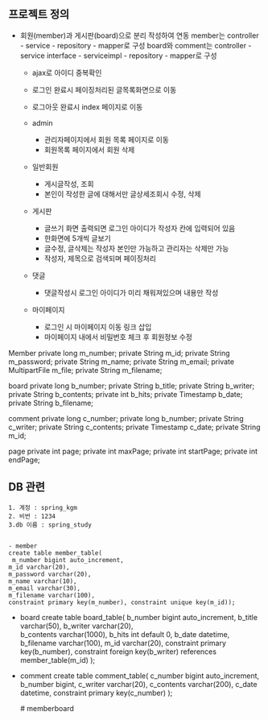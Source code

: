 ## 프로젝트 정의
 - 회원(member)과 게시판(board)으로 분리 작성하여 연동
 	member는 controller - service - repository - mapper로 구성
 	board와 comment는 controller - service interface - serviceimpl - repository - mapper로 구성
 	- ajax로 아이디 중복확인
 	- 로그인 완료시 페이징처리된 글목록화면으로 이동
 	- 로그아웃 완료시 index 페이지로 이동
 	
 	- admin
 		- 관리자페이지에서 회원 목록 페이지로 이동
 		- 회원목록 페이지에서 회원 삭제
	- 일반회원
		- 게시글작성, 조회
		- 본인이 작성한 글에 대해서만 글상세조회시 수정, 삭제
		
	- 게시판
	 	- 글쓰기 화면 출력되면 로그인 아이디가 작성자 칸에 입력되어 있음
	 	- 한화면에 5개씩 글보기
		- 글수정, 글삭제는 작성자 본인만 가능하고 관리자는 삭제만 가능
		- 작성자, 제목으로 검색되며 페이징처리
		
	- 댓글
		- 댓글작성시 로그인 아이디가 미리 채워져있으며 내용만 작성
		
	- 마이페이지
		- 로그인 시 마이페이지 이동 링크 삽입
		- 마이페이지 내에서 비밀번호 체크 후 회원정보 수정 
 
 
Member 
 		private long m_number;
		private String m_id;
		private String m_password;
		private String m_name;
		private String m_email;
		private MultipartFile m_file;
		private String m_filename;
		
 board
 		private long b_number;
		private String b_title;
		private String b_writer;
		private String b_contents;
		private int b_hits;
		private Timestamp b_date;
		private String b_filename;
		
 comment
 		private long c_number;
		private long b_number;
		private String c_writer;
		private String c_contents;
		private Timestamp c_date;
		private String m_id;
		
 page
 		private int page;
		private int maxPage;
		private int startPage;
		private int endPage;
			
			

## DB 관련
	1. 계정 : spring_kgm
	2. 비번 : 1234
	3.db 이름 : spring_study
	 

	- member
	create table member_table(
	 m_number bigint auto_increment,
    m_id varchar(20),
    m_password varchar(20),
    m_name varchar(10),
    m_email varchar(30),
    m_filename varchar(100),
    constraint primary key(m_number), constraint unique key(m_id));
    
   - board
    create table board_table(
	b_number bigint auto_increment,
    b_title varchar(50),
    b_writer varchar(20),   
    b_contents varchar(1000),
    b_hits int default 0,
    b_date datetime,
    b_filename varchar(100),
    m_id varchar(20),
    constraint primary key(b_number),
		constraint foreign key(b_writer) references member_table(m_id)
        );
        
   - comment
    create table comment_table(
	c_number bigint auto_increment,
    b_number bigint,
    c_writer varchar(20),
    c_contents varchar(200),
    c_date datetime,
    constraint primary key(c_number)
    );      
    
    
		#   m e m b e r b o a r d  
 